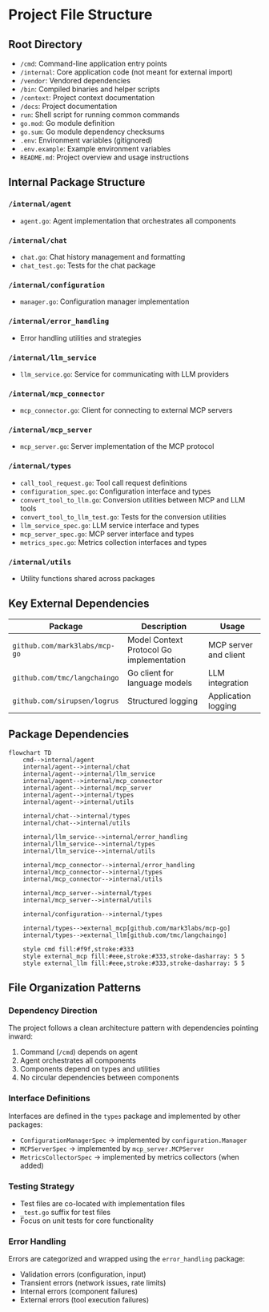 # Project File Structure

## Root Directory

- `/cmd`: Command-line application entry points
- `/internal`: Core application code (not meant for external import)
- `/vendor`: Vendored dependencies
- `/bin`: Compiled binaries and helper scripts
- `/context`: Project context documentation
- `/docs`: Project documentation
- `run`: Shell script for running common commands
- `go.mod`: Go module definition
- `go.sum`: Go module dependency checksums
- `.env`: Environment variables (gitignored)
- `.env.example`: Example environment variables
- `README.md`: Project overview and usage instructions

## Internal Package Structure

### `/internal/agent`

- `agent.go`: Agent implementation that orchestrates all components

### `/internal/chat`

- `chat.go`: Chat history management and formatting
- `chat_test.go`: Tests for the chat package

### `/internal/configuration`

- `manager.go`: Configuration manager implementation

### `/internal/error_handling`

- Error handling utilities and strategies

### `/internal/llm_service`

- `llm_service.go`: Service for communicating with LLM providers

### `/internal/mcp_connector`

- `mcp_connector.go`: Client for connecting to external MCP servers

### `/internal/mcp_server`

- `mcp_server.go`: Server implementation of the MCP protocol

### `/internal/types`

- `call_tool_request.go`: Tool call request definitions
- `configuration_spec.go`: Configuration interface and types
- `convert_tool_to_llm.go`: Conversion utilities between MCP and LLM tools
- `convert_tool_to_llm_test.go`: Tests for the conversion utilities
- `llm_service_spec.go`: LLM service interface and types
- `mcp_server_spec.go`: MCP server interface and types
- `metrics_spec.go`: Metrics collection interfaces and types

### `/internal/utils`

- Utility functions shared across packages

## Key External Dependencies

| Package | Description | Usage |
|---------|-------------|-------|
| `github.com/mark3labs/mcp-go` | Model Context Protocol Go implementation | MCP server and client |
| `github.com/tmc/langchaingo` | Go client for language models | LLM integration |
| `github.com/sirupsen/logrus` | Structured logging | Application logging |

## Package Dependencies

```mermaid
flowchart TD
    cmd-->internal/agent
    internal/agent-->internal/chat
    internal/agent-->internal/llm_service
    internal/agent-->internal/mcp_connector
    internal/agent-->internal/mcp_server
    internal/agent-->internal/types
    internal/agent-->internal/utils

    internal/chat-->internal/types
    internal/chat-->internal/utils

    internal/llm_service-->internal/error_handling
    internal/llm_service-->internal/types
    internal/llm_service-->internal/utils

    internal/mcp_connector-->internal/error_handling
    internal/mcp_connector-->internal/types
    internal/mcp_connector-->internal/utils

    internal/mcp_server-->internal/types
    internal/mcp_server-->internal/utils

    internal/configuration-->internal/types

    internal/types-->external_mcp[github.com/mark3labs/mcp-go]
    internal/types-->external_llm[github.com/tmc/langchaingo]

    style cmd fill:#f9f,stroke:#333
    style external_mcp fill:#eee,stroke:#333,stroke-dasharray: 5 5
    style external_llm fill:#eee,stroke:#333,stroke-dasharray: 5 5
```

## File Organization Patterns

### Dependency Direction

The project follows a clean architecture pattern with dependencies pointing inward:

1. Command (`/cmd`) depends on agent
2. Agent orchestrates all components
3. Components depend on types and utilities
4. No circular dependencies between components

### Interface Definitions

Interfaces are defined in the `types` package and implemented by other packages:

- `ConfigurationManagerSpec` → implemented by `configuration.Manager`
- `MCPServerSpec` → implemented by `mcp_server.MCPServer`
- `MetricsCollectorSpec` → implemented by metrics collectors (when added)

### Testing Strategy

- Test files are co-located with implementation files
- `_test.go` suffix for test files
- Focus on unit tests for core functionality

### Error Handling

Errors are categorized and wrapped using the `error_handling` package:
- Validation errors (configuration, input)
- Transient errors (network issues, rate limits)
- Internal errors (component failures)
- External errors (tool execution failures)
